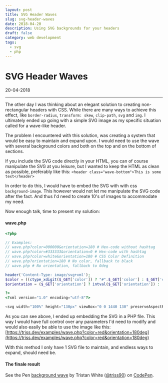 ```yaml
---
layout: post
title: SVG Header Waves
slug: svg-header-waves
date: 2018-04-20
description: Using SVG backgrounds for your headers
draft: false
category: web development
tags:
  - svg
  - php
---
```


# SVG Header Waves

<p class='timestamp'><time datetime='20-04-2018'>20-04-2018</time></p>
<hr>

The other day I was thinking about an elegant solution to creating non-rectangular headers with CSS. While there are many ways to achieve this effect, like `border-radius`, `transform: skew`, `clip-path`, `svg` and `img`.
I ultimately ended up going with a simple SVG image as my specific situation called for a wave-like header.

The problem I encountered with this solution, was creating a system that would be easy to maintain and expand upon. I would need to use the wave with several background colors and both on the top and on the bottom of sections.

If you include the SVG code directly in your HTML, you can of course manipulate the SVG at you leisure, but I wanted to keep the HTML as clean as possible, preferably like this: `<header class="wave-bottom">This is some text</header>`

In order to do this, I would have to embed the SVG with with css `background-image`. This however would not let me manipulate the SVG code after the fact. And thus I'd need to create 10's of images to accommodate my need.

Now enough talk, time to present my solution:

#### wave.php

```php
<?php

// Examples:
// wave.php?color=000000&orientation=180 # Hex-code without hashtag
// wave.php?color=#333333&orientation=0 # Hex-code with hashtag
// wave.php?color=white&orientation=180 # CSS Color Definition
// wave.php?orientation=180 # No color, fallback to black
// wave.php # No orientation, fallback to 0deg

header('Content-Type: image/svg+xml');
$color = ((ctype_xdigit($_GET['color']) ? "#".$_GET['color'] : $_GET['color']) ?:  "#000000");
$orientation = ($_GET['orientation'] ? intval($_GET['orientation']) : '0') . "deg";

?>
<?xml version="1.0" encoding="utf-8"?>

<svg width="100%" height="130px" viewBox="0 0 1440 130" preserveAspectRatio="none" xmlns="http://www.w3.org/2000/svg" xmlns:xlink="http://www.w3.org/1999/xlink" style="transform-origin: 50% 50%; transform: rotateX(<?php echo $orientation; ?>);"><path  id="wave-bottom-white" fill="<?php echo $color; ?>" d="M0,56.050526 C121.352261,18.683509 262.172393,0 422.460394,0 C662.892396,0 818.88453,115.474324 1058.94661,115.474324 C1218.988,115.474324 1342.92081,94.808741 1440,56 L1440,130 L0,130 L0,56.050526 Z" ></path></svg>


```

As you can see above, I ended up embedding the SVG in a PHP file. This way I would have full control over any parameters I'd need to modify and would also easily be able to use the image like this: [https://triss.dev/examples/wave.php?color=red&orientation=180deg](https://triss.dev/examples/wave.php?color=red&orientation=180deg)

With this method I only have 1 SVG file to maintain, and endless ways to expand, should need be.

#### The finale result

<p data-height="365" data-theme-id="light" data-slug-hash="bMNaZz" data-default-tab="result" data-user="triss90" data-embed-version="2" data-pen-title="background wave" class="codepen">See the Pen <a href="https://codepen.io/triss90/pen/bMNaZz/">background wave</a> by Tristan  White (<a href="https://codepen.io/triss90">@triss90</a>) on <a href="https://codepen.io">CodePen</a>.</p>
<script async src="https://static.codepen.io/assets/embed/ei.js"></script>

